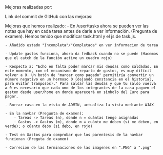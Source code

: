 Mejoras realizadas por:

Link del commit de GitHub con las mejoras:

Mejoras que hemos realizado:
    - En /user/tasks ahora se pueden ver las notas que hay en cada tarea antes de darle a ver información. (Pregunta de examen). Hemos tenido que modificar task.html y el js de task.js.

    - Añadido estado "Incompleta"/"Completada" en ver informacion de tarea

    - Update gastos funciona, ahora da fedback cuando no se puede (Hacemos que el catch de la función active un cuadro rojo)

    - Respecto a: "Echo en falta poder marcar mis deudas como saldadas. En este momento, con el mecanismo de reparto de gastos, es muy difícil volver a 0. Un botón de "marcar como pagado" permitiría convertir un número negativo en un hermoso 0 (dejando constancia en el historial, para evitar tramposos)." Para saldar las deudas y que tu saldo vuelva a 0 es necesario que cada uno de los integrantes de la casa paguen el gaston desde user/home en donde aparecerá un simbolo del Euro para pagar. 

    - Borrar casa en la vista de ADMIN, actualiza la vista mediante AJAX

    - En la navbar (Pregunta de examen): 
        · Tareas -> Tareas (n), donde n = cuántas tengo asignadas
        · Gastos -> Gastos (m), donde m = cuánto me deben (si me deben, en verde); o cúanto debo (si debo, en rojo)

    - Test en Gastos para comprobar que los parentesis de la navbar funcionan (Preguta de examen)

    - Correcion de las terminaciones de las imagenes en ".PNG" a ".png"